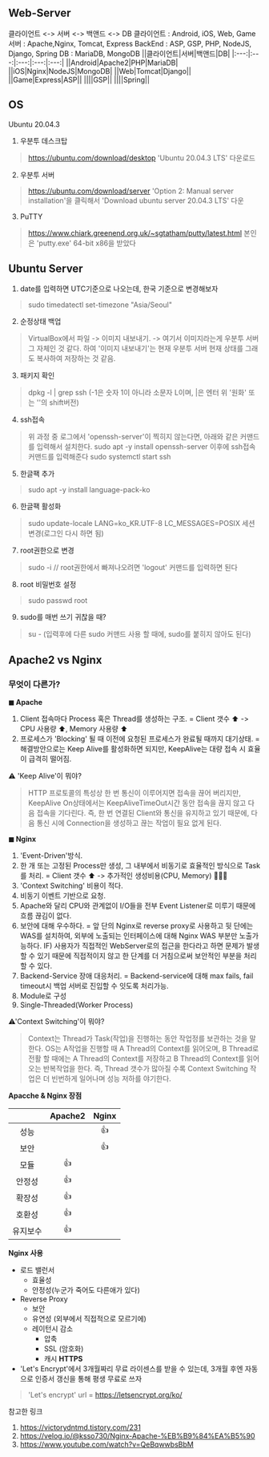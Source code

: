 ## Web-Server
클라이언트 <-> 서버 <-> 백앤드 <-> DB
클라이언트 : Android, iOS, Web, Game
서버 : Apache,Nginx, Tomcat, Express
BackEnd : ASP, GSP, PHP, NodeJS, Django, Spring
DB : MariaDB, MongoDB
  ||클라이언트|서버|백앤드|DB|
  |:---:|:---:|:---:|:---:|:---:|
  ||Android|Apache2|PHP|MariaDB|
  ||iOS|Nginx|NodeJS|MongoDB|
  ||Web|Tomcat|Django||
  ||Game|Express|ASP||
  ||||GSP||
  ||||Spring||
  
## OS
  Ubuntu 20.04.3
  1. 우분투 데스크탑 
  > https://ubuntu.com/download/desktop
  > 'Ubuntu 20.04.3 LTS' 다운로드
  
  2. 우분투 서버 
  > https://ubuntu.com/download/server 
  > 'Option 2: Manual server installation'을 클릭해서 'Download ubuntu server 20.04.3 LTS' 다운 
  
  3. PuTTY 
  > https://www.chiark.greenend.org.uk/~sgtatham/putty/latest.html
  > 본인은 'putty.exe' 64-bit x86을 받았다
  
## Ubuntu Server
  1. date를 입력하면 UTC기준으로 나오는데, 한국 기준으로 변경해보자
  > sudo timedatectl set-timezone "Asia/Seoul"
  2. 순정상태 백업
  > VirtualBox에서 파일 -> 이미지 내보내기.
  >  -> 여기서 이미지라는게 우분투 서버 그 자체인 것 같다.
  >  하여 '이미지 내보내기'는 현재 우분투 서버 현재 상태를 그래도 복사하여 저장하는 것 같음.
  3. 패키지 확인
  > dpkg -l | grep  ssh  (-1은 숫자 1이 아니라 소문자 L이며, |은 엔터 위 '원화' 또는 '\'의 shift버전)
  4. ssh접속
  > 위 과정 중 로그에서 'openssh-server'이 찍히지 않는다면, 아래와 같은 커맨드를 입력해서 설치한다.
  > sudo apt -y install openssh-server
  > 이후에 ssh접속 커맨드를 입력해준다
  > sudo systemctl start ssh
  5. 한글팩 추가
  > sudo apt -y install language-pack-ko
  6. 한글팩 활성화
  > sudo update-locale LANG=ko_KR.UTF-8 LC_MESSAGES=POSIX
  > 세션 변경(로그인 다시 하면 됨)
  7. root권한으로 변경
  > sudo -i // root권한에서 빠져나오려면 'logout' 커맨드를 입력하면 된다
  8. root 비밀번호 설정
  > sudo passwd root
  9. sudo를 매번 쓰기 귀찮을 때?
  > su - (입력후에 다른 sudo 커맨드 사용 할 때에,  sudo를 붙히지 않아도 된다)
  
  
  
  
## Apache2 vs Nginx
  ### 무엇이 다른가?
  __◼ Apache__
  1. Client 접속마다 Process 혹은 Thread를 생성하는 구조.
    = Client 갯수 ⬆ -> CPU 사용량 ⬆, Memory 사용량 ⬆ 
  2. 프로세스가 'Blocking' 될 때 이전에 요청된 프로세스가 완료될 때까지 대기상태.
    = 해결방안으로는 Keep Alive를 활성화하면 되지만, KeepAlive는 대량 접속 시 효율이 급격히 떨어짐.

  ⚠ 'Keep Alive'이 뭐야?
  > HTTP 프로토콜의 특성상 한 번 통신이 이루어지면 접속을 끊어 버리지만, 
  > KeepAlive On상태에서는 KeepAliveTimeOut시간 동안 접속을 끊지 않고 다음 접속을 기다린다.
  > 즉, 한 번 연결된 Client와 통신을 유지하고 있기 때문에, 
  > 다음 통신 시에 Connection을 생성하고 끊는 작업이 필요 없게 된다.

  __◼ Nginx__
  1. 'Event-Driven'방식. 
  2. 한 개 또는 고정된 Process만 생성, 그 내부에서 비동기로 효율적인 방식으로 Task를 처리.
    = Client 갯수 ⬆ -> 추가적인 생성비용(CPU, Memory) 🙅🏻‍♂️
  3. 'Context Switching' 비용이 적다.
  4. 비동기 이벤트 기반으로 요청.
  5. Apache와 달리 CPU와 관계없이 I/O들을 전부 Event  Listener로 미루기 때문에 흐름 끊김이 없다.
  6. 보안에 대해 우수하다.
    = 앞 단의 Nginx로 reverse proxy로 사용하고 뒷 단에는 WAS를 설치하여,
    외부에 노출되는 인터페이스에 대해 Nginx WAS 부분만 노출가능하다. 
    IF) 사용자가 직접적인 WebServer로의 접근을 한다라고 하면 문제가 발생할 수 있기 때문에
        직접적이지 않고 한 단계를 더 거침으로써 보안적인 부분을 처리할 수 있다.
  7. Backend-Service 장애 대응처리.
    = Backend-service에 대해 max fails, fail timeout시 백업 서버로 진입할 수 잇도록 처리가능.
  8. Module로 구성
  9. Single-Threaded(Worker Process)
  

  ⚠'Context Switching'이 뭐야?
  > Context는 Thread가 Task(작업)을 진행하는 동안 작업정를 보관하는 것을 말한다. 
  > OS는 A작업을 진행할 때 A Thread의 Context를 읽어오며,
  >  B Thread로 전활 할 때에는 A Thread의 Context를 저장하고 B Thread의 Context를 읽어오는 반복작업을 한다.
  >  즉, Thread 갯수가 많아질 수록 Context Switching 작업은 더 빈번하게 일어나며 성능 저하를 야기한다.
  
  __Apacche & Nginx 장점__

  ||Apache2|Nginx|
  |:---:|:---:|:---:|
  |성능||👍|
  |보안||👍|
  |모듈|👍||
  |안정성|👍||
  |확장성|👍||
  |호환성|👍||
  |유지보수|👍||

  __Nginx 사용__
  - 로드 밸런서
    - 효율성
    - 안정성(누군가 죽어도 다른애가 있다)
  - Reverse Proxy
    - 보안
    - 유연성 (외부에서 직접적으로 모르기에)
    - 레이턴시 감소
      - 압축
      - SSL (암호화)
      - 캐시
  __HTTPS__
  - 'Let's Encrypt'에서 3개월짜리 무료 라이센스를 받을 수 있는데, 3개월 후엔 자동으로 인증서 갱신을 통해 평생 무료로 쓰자
  > 'Let's encrypt' url = https://letsencrypt.org/ko/

참고한 링크
1. https://victorydntmd.tistory.com/231 
2. https://velog.io/@ksso730/Nginx-Apache-%EB%B9%84%EA%B5%90
3. https://www.youtube.com/watch?v=QeBqwwbsBbM
